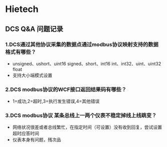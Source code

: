# Hietech
## DCS Q&A 问题记录

### 1.DCS通过其他协议采集的数据点通过modbus协议映射支持的数据格式有哪些？
  
  * unsigned、ushort、uint16  signed、short、int16  int、int32、uint、uint32  float
  * 支持大小端模式设置
  
  

### 2.DCS modbus协议的WCF接口返回结果码有哪些？
  
  * 1=成功,2=超时,3=执行发生错误,4=其他错误
   
### 3.DCS modbus协议 某条总线上一两个仪表不稳定掉线上线跳变？
  
  * 网络状况很差或者总线繁忙，在指定时间（可设置）没有收到回复，尝试设置超时应答时间
  * 仪表本身有问题，残次品
